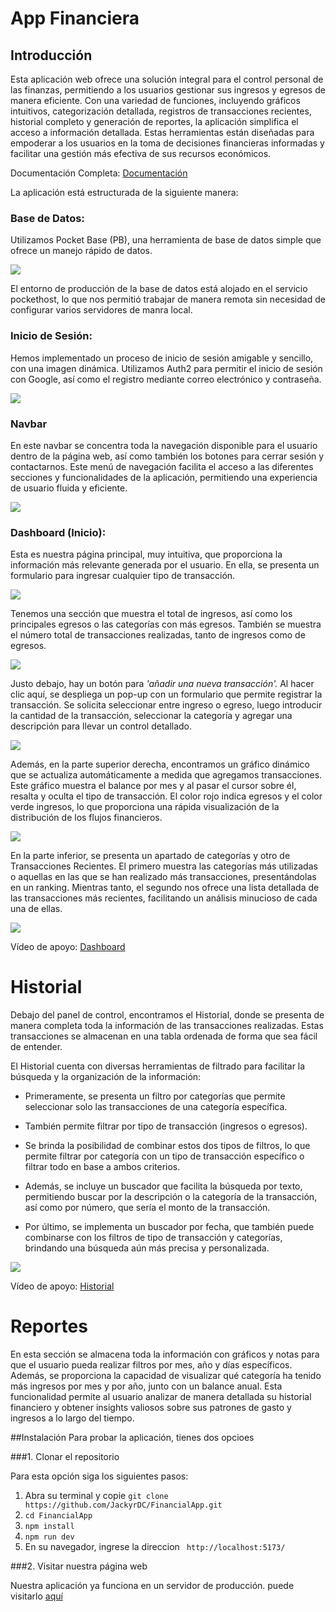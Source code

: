 # App Financiera 
## Introducción
Esta aplicación web ofrece una solución integral para el control personal de las finanzas, permitiendo a los usuarios gestionar sus ingresos y egresos de manera eficiente. Con una variedad de funciones, incluyendo gráficos intuitivos, categorización detallada, registros de transacciones recientes, historial completo y generación de reportes, la aplicación simplifica el acceso a información detallada. Estas herramientas están diseñadas para empoderar a los usuarios en la toma de decisiones financieras informadas y facilitar una gestión más efectiva de sus recursos económicos.

Documentación Completa:
[Documentación](https://docs.google.com/document/d/1mFygPrj6lSseUIzQixMrxu8dPdaocKc4Zx8dSZWR_JU/edit?hl=es "Documentación")

La aplicación está estructurada de la siguiente manera:

### Base de Datos:
Utilizamos Pocket Base (PB), una herramienta de base de datos simple que ofrece un manejo rápido de datos.

![](https://raw.githubusercontent.com/JackyrDC/FinancialApp/main/imagenes/pb.png)

El entorno de producción de la base de datos está alojado en el servicio pockethost, lo que nos permitió trabajar de manera remota sin necesidad de configurar varios servidores de manra local. 

### Inicio de Sesión:
Hemos implementado un proceso de inicio de sesión amigable y sencillo, con una imagen dinámica. Utilizamos Auth2 para permitir el inicio de sesión con Google, así como el registro mediante correo electrónico y contraseña.

![](https://raw.githubusercontent.com/JackyrDC/FinancialApp/961e33ee12caafafa3244c4dc576bee4af7e5ee0/imagenes/Login.png)

### Navbar 
En este navbar se concentra toda la navegación disponible para el usuario dentro de la página web, así como también los botones para cerrar sesión y contactarnos. Este menú de navegación facilita el acceso a las diferentes secciones y funcionalidades de la aplicación, permitiendo una experiencia de usuario fluida y eficiente.

![](https://raw.githubusercontent.com/JackyrDC/FinancialApp/961e33ee12caafafa3244c4dc576bee4af7e5ee0/imagenes/navbar.png)

### Dashboard (Inicio):
Esta es nuestra página principal, muy intuitiva, que proporciona la información más relevante generada por el usuario. En ella, se presenta un formulario para ingresar cualquier tipo de transacción.

![](https://raw.githubusercontent.com/JackyrDC/FinancialApp/961e33ee12caafafa3244c4dc576bee4af7e5ee0/imagenes/inicio.png)

Tenemos una sección que muestra el total de ingresos, así como los principales egresos o las categorías con más egresos. También se muestra el número total de transacciones realizadas, tanto de ingresos como de egresos.

![](https://raw.githubusercontent.com/JackyrDC/FinancialApp/961e33ee12caafafa3244c4dc576bee4af7e5ee0/imagenes/total.png)

Justo debajo, hay un botón para *'añadir una nueva transacción'.* Al hacer clic aquí, se despliega un pop-up con un formulario que permite registrar la transacción. Se solicita seleccionar entre ingreso o egreso, luego introducir la cantidad de la transacción, seleccionar la categoría y agregar una descripción para llevar un control detallado.

![](https://raw.githubusercontent.com/JackyrDC/FinancialApp/961e33ee12caafafa3244c4dc576bee4af7e5ee0/imagenes/formulario.png)

Además, en la parte superior derecha, encontramos un gráfico dinámico que se actualiza automáticamente a medida que agregamos transacciones. Este gráfico muestra el balance por mes y al pasar el cursor sobre él, resalta y oculta el tipo de transacción. El color rojo indica egresos y el color verde ingresos, lo que proporciona una rápida visualización de la distribución de los flujos financieros.

![](https://raw.githubusercontent.com/JackyrDC/FinancialApp/961e33ee12caafafa3244c4dc576bee4af7e5ee0/imagenes/grafica.png)

En la parte inferior, se presenta un apartado de categorías y otro de Transacciones Recientes. El primero muestra las categorías más utilizadas o aquellas en las que se han realizado más transacciones, presentándolas en un ranking. Mientras tanto, el segundo nos ofrece una lista detallada de las transacciones más recientes, facilitando un análisis minucioso de cada una de ellas.

![](https://raw.githubusercontent.com/JackyrDC/FinancialApp/961e33ee12caafafa3244c4dc576bee4af7e5ee0/imagenes/ca-re.png)

Vídeo de apoyo:
[Dashboard](https://drive.google.com/file/d/1o3aHFZplxBGoe2FqO8M_xZzOYe5IDQ5Z/view?t=22 "Dashboard")

# Historial
Debajo del panel de control, encontramos el Historial, donde se presenta de manera completa toda la información de las transacciones realizadas. Estas transacciones se almacenan en una tabla ordenada de forma que sea fácil de entender.

El Historial cuenta con diversas herramientas de filtrado para facilitar la búsqueda y la organización de la información:

- Primeramente, se presenta un filtro por categorías que permite seleccionar solo las transacciones de una categoría específica.

- También permite filtrar por tipo de transacción (ingresos o egresos).

- Se brinda la posibilidad de combinar estos dos tipos de filtros, lo que permite filtrar por categoría con un tipo de transacción específico o filtrar todo en base a ambos criterios.

- Además, se incluye un buscador que facilita la búsqueda por texto, permitiendo buscar por la descripción o la categoría de la transacción, así como por número, que sería el monto de la transacción.

- Por último, se implementa un buscador por fecha, que también puede combinarse con los filtros de tipo de transacción y categorías, brindando una búsqueda aún más precisa y personalizada.

![](https://raw.githubusercontent.com/JackyrDC/FinancialApp/961e33ee12caafafa3244c4dc576bee4af7e5ee0/imagenes/filtros.png)

Vídeo de apoyo:
[Historial](http://https://drive.google.com/file/d/1o3aHFZplxBGoe2FqO8M_xZzOYe5IDQ5Z/view?t=2 "Historial")

# Reportes
En esta sección se almacena toda la información con gráficos y notas para que el usuario pueda realizar filtros por mes, año y días específicos. Además, se proporciona la capacidad de visualizar qué categoría ha tenido más ingresos por mes y por año, junto con un balance anual. Esta funcionalidad permite al usuario analizar de manera detallada su historial financiero y obtener insights valiosos sobre sus patrones de gasto y ingresos a lo largo del tiempo.


##Instalación
Para probar la aplicación, tienes dos opcioes

###1. Clonar el repositorio

Para esta opción siga los siguientes pasos:
  1. Abra su terminal y copie `git clone https://github.com/JackyrDC/FinancialApp.git`
  2. `cd FinancialApp`
  3. `npm install`
  4. `npm run dev`
  5. En su navegador, ingrese la direccion ` http://localhost:5173/`


###2. Visitar nuestra página web

Nuestra aplicación ya funciona en un servidor de producción. puede visitarlo [aquí](https://personalfinace.netlify.app/history)
